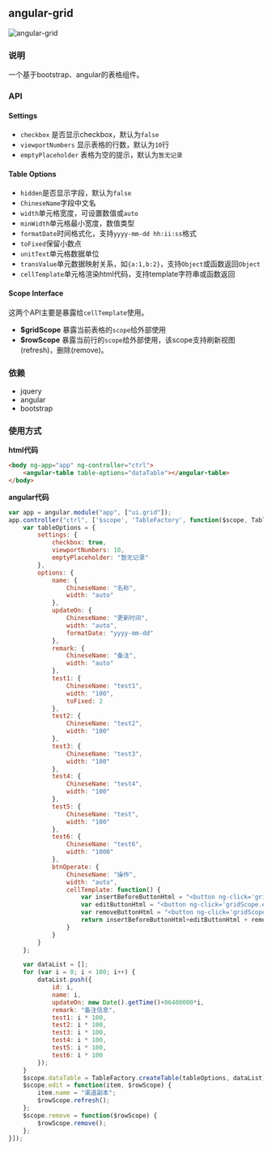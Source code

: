 ## angular-grid
![angular-grid](https://github.com/linjinying/angular-components/blob/master/angular-grid/screenshot.png)  
### 说明
一个基于bootstrap、angular的表格组件。  
### API
#### Settings

- `checkbox` 是否显示checkbox，默认为`false`
- `viewportNumbers` 显示表格的行数，默认为`10`行  
- `emptyPlaceholder` 表格为空的提示，默认为`暂无记录`

#### Table Options

- `hidden`是否显示字段，默认为`false`
- `ChineseName`字段中文名
- `width`单元格宽度，可设置数值或`auto`
- `minWidth`单元格最小宽度，数值类型
- `formatDate`时间格式化，支持`yyyy-mm-dd hh:ii:ss`格式
- `toFixed`保留小数点
- `unitText`单元格数据单位
- `transValue`单元数据映射关系，如`{a:1,b:2}`，支持`Object`或函数返回`Object`
- `cellTemplate`单元格渲染html代码，支持template字符串或函数返回

#### Scope Interface  
这两个API主要是暴露给`cellTemplate`使用。  
- **$gridScope** 暴露当前表格的`scope`给外部使用  
- **$rowScope** 暴露当前行的`scope`给外部使用，该scope支持刷新视图(refresh)，删除(remove)。


### 依赖

- jquery
- angular
- bootstrap

### 使用方式


**html代码**

```html
<body ng-app="app" ng-controller="ctrl">
    <angular-table table-options="dataTable"></angular-table>
</body>
```

**angular代码**
```javascript
var app = angular.module("app", ["ui.grid"]);
app.controller("ctrl", ['$scope', 'TableFactory', function($scope, TableFactory) {
    var tableOptions = {
        settings: {
            checkbox: true,
            viewportNumbers: 10,
            emptyPlaceholder: "暂无记录"
        },
        options: {
            name: {
                ChineseName: "名称",
                width: "auto"
            },
            updateOn: {
                ChineseName: "更新时间",
                width: "auto",
                formatDate: "yyyy-mm-dd"
            },
            remark: {
                ChineseName: "备注",
                width: "auto"
            },
            test1: {
                ChineseName: "test1",
                width: "100",
                toFixed: 2
            },
            test2: {
                ChineseName: "test2",
                width: "100"
            },
            test3: {
                ChineseName: "test3",
                width: "100"
            },
            test4: {
                ChineseName: "test4",
                width: "100"
            },
            test5: {
                ChineseName: "test",
                width: "100"
            },
            test6: {
                ChineseName: "test6",
                width: "1000"
            },
            btnOperate: {
                ChineseName: "操作",
                width: "auto",
                cellTemplate: function() {
                    var insertBeforeButtonHtml = "<button ng-click='gridScope.insertBefore(tr,$rowScope);'>刷新</button>";
                    var editButtonHtml = "<button ng-click='gridScope.edit(tr,$rowScope);'>编辑</button>";
                    var removeButtonHtml = "<button ng-click='gridScope.remove($rowScope);'>删除</button>";
                    return insertBeforeButtonHtml+editButtonHtml + removeButtonHtml;
                }
            }
        }
    };

    var dataList = [];
    for (var i = 0; i < 100; i++) {
        dataList.push({
            id: i,
            name: i,
            updateOn: new Date().getTime()+86400000*i,
            remark: "备注信息",
            test1: i * 100,
            test2: i * 100,
            test3: i * 100,
            test4: i * 100,
            test5: i * 100,
            test6: i * 100
        });
    }
    $scope.dataTable = TableFactory.createTable(tableOptions, dataList);
    $scope.edit = function(item, $rowScope) {
        item.name = "渠道副本";
        $rowScope.refresh();
    };
    $scope.remove = function($rowScope) {
        $rowScope.remove();
    };
}]);
```
